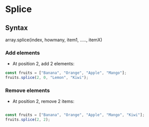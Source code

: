 
# Splice

## Syntax
array.splice(index, howmany, item1, ....., itemX)

### Add elements

* At position 2, add 2 elements:

```javascript
const fruits = ["Banana", "Orange", "Apple", "Mango"];
fruits.splice(2, 0, "Lemon", "Kiwi");
```



### Remove elements

* At position 2, remove 2 items:

```javascript

const fruits = ["Banana", "Orange", "Apple", "Mango", "Kiwi"];
fruits.splice(2, 2);
```

